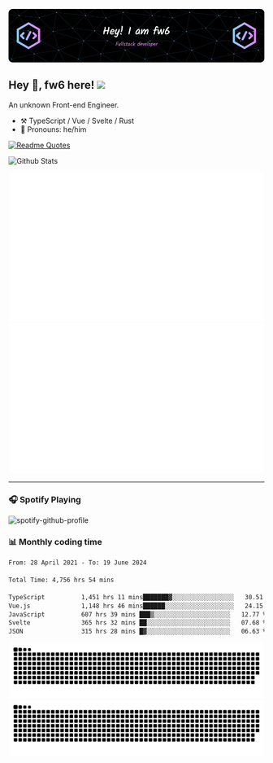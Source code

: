 ![Header](github-header-image.png)

## Hey 👋, fw6 here! <img src="https://github.githubassets.com/images/mona-whisper.gif" height="24" />


An unknown Front-end Engineer.

-   :hammer_and_pick: TypeScript / Vue / Svelte / Rust
-   :man: Pronouns: he/him


[![Readme Quotes](https://quotes-github-readme.vercel.app/api?type=horizontal&theme=algolia)](https://github.com/piyushsuthar/github-readme-quotes)



![Github Stats](https://github-readme-stats.vercel.app/api?username=fw6&bg_color=30,e96443,904e95&title_color=fff&text_color=fff)

![](https://raw.githubusercontent.com/fw6/github-stats-transparent/output/generated/overview.svg)
![](https://raw.githubusercontent.com/fw6/github-stats-transparent/output/generated/languages.svg)


---

### 🎧 Spotify Playing

<!-- ![spotify-github-profile](/img/default.svg) -->

![spotify-github-profile](https://spotify-github-profile.vercel.app/api/view.svg?uid=r6wn4hdvypv0lkzyrj0e0pjct&cover_image=true&theme=default&show_offline=true&background_color=9a10ad&interchange=true&bar_color_cover=true)



### :bar_chart: Monthly coding time 

<!--START_SECTION:waka-->

```txt
From: 28 April 2021 - To: 19 June 2024

Total Time: 4,756 hrs 54 mins

TypeScript          1,451 hrs 11 mins███████▓░░░░░░░░░░░░░░░░░   30.51 %
Vue.js              1,148 hrs 46 mins██████░░░░░░░░░░░░░░░░░░░   24.15 %
JavaScript          607 hrs 39 mins ███▒░░░░░░░░░░░░░░░░░░░░░   12.77 %
Svelte              365 hrs 32 mins ██░░░░░░░░░░░░░░░░░░░░░░░   07.68 %
JSON                315 hrs 28 mins █▓░░░░░░░░░░░░░░░░░░░░░░░   06.63 %
```

<!--END_SECTION:waka-->




![github contribution grid snake animation](https://raw.githubusercontent.com/platane/platane/output/github-contribution-grid-snake-dark.svg#gh-dark-mode-only)![github contribution grid snake animation](https://raw.githubusercontent.com/platane/platane/output/github-contribution-grid-snake.svg#gh-light-mode-only)
